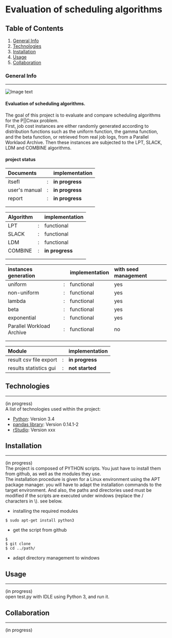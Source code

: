 # Evaluation of scheduling algorithms

## Table of Contents
1. [General Info](#general-info)
2. [Technologies](#technologies)
3. [Installation](#installation)
4. [Usage](#usage)
5. [Collaboration](#collaboration)

### General Info
***
![Image text](http://ctu.univ-fcomte.fr/sites/ctu/files/inline-images/SUP_final2020_nom.png)

#### Evaluation of scheduling algorithms.

The goal of this project is to evaluate and compare scheduling algorithms for the P||Cmax problem.  
First, job cost instances are either randomly generated according to distribution functions such as the uniform function, the gamma function, and the beta function, or retrieved from real job logs, from a Parallel Worklaod Archive. Then these instances are subjected to the LPT, SLACK, LDM and COMBINE algorithms.

#### project status

Documents || implementation
:----- | ----- | :-----
itsefl | : | **in progress**
user's manual | : | **in progress**
report | : | **in progress**
||
||

Algorithm || implementation
:----- | ----- | :-----
LPT | : | functional
SLACK | : | functional
LDM | : | functional
COMBINE | : | **in progress**
||
||

instances generation || implementation | with seed management
:----- | ----- | :----- | :-----
uniform | : | functional | yes
non-uniform | : | functional | yes
lambda | : | functional | yes
beta | : | functional | yes
exponential | : | functional | yes
Parallel Workload Archive | : | functional | no
|||
|||

Module || implementation
:----- | ----- | :-----
result csv file export  | : | **in progress**
results statistics gui | : | **not started**

## Technologies
***
(in progress)  
A list of technologies used within the project:
* [Python](https://www.python.org/): Version 3.4 
* [pandas library](https://pandas.pydata.org/): Version 0.14.1-2
* [rStudio](https://rstudio.com/solutions/r-and-python/): Version xxx
## Installation
***
(in progress)  
The project is composed of PYTHON scripts. You just have to install them from github, as well as the modules they use.  
The installation procedure is given for a Linux environment using the APT package manager. you will have to adapt the installation commands to the target environment. And also, the paths and directories used must be modified if the scripts are executed under windows (replace the / characters in \\). see below.  

* installing the required modules

```
$ sudo apt-get install python3
```

* get the script from github

```
$ 
$ git clone 
$ cd ../path/
```

* adapt directory management to windows

## Usage
***
(in progress)  
open test.py with IDLE using Python 3, and run it.

## Collaboration
***
(in progress)  

